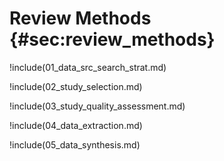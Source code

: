 # Review Methods {#sec:review_methods}

<!-- This should be based on the research protocol. Any changes to the original protocol should be reported -->

!include(01_data_src_search_strat.md)

!include(02_study_selection.md)

!include(03_study_quality_assessment.md)

!include(04_data_extraction.md)

!include(05_data_synthesis.md)
